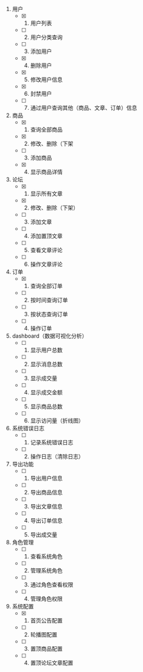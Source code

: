 1. 用户
    - [x] 1. 用户列表 
    - [ ] 2. 用户分类查询
    - [ ] 3. 添加用户
    - [x] 4. 删除用户
    - [x] 5. 修改用户信息
    - [x] 6. 封禁用户
    - [ ] 7. 通过用户查询其他（商品、文章、订单）信息
2. 商品
   - [x] 1. 查询全部商品
   - [x] 2. 修改、删除（下架
   - [ ] 3. 添加商品
   - [x] 4. 显示商品详情
3. 论坛
   - [x] 1. 显示所有文章
   - [x] 2. 修改、删除（下架）
   - [ ] 3. 添加文章
   - [ ] 4. 添加置顶文章
   - [ ] 5. 查看文章评论
   - [ ] 6. 操作文章评论
4. 订单
   - [x] 1. 查询全部订单
   - [ ] 2. 按时间查询订单
   - [ ] 3. 按状态查询订单
   - [ ] 4. 操作订单
5. dashboard（数据可视化分析）
   - [ ] 1. 显示用户总数
   - [ ] 2. 显示消息总数
   - [ ] 3. 显示成交量
   - [ ] 4. 显示成交金额
   - [ ] 5. 显示商品总数
   - [ ] 6. 显示访问量（折线图）
6. 系统错误日志
   - [ ] 1. 记录系统错误日志
   - [ ] 2. 操作日志（清除日志）
7. 导出功能
   - [ ] 1. 导出用户信息
   - [ ] 2. 导出商品信息
   - [ ] 3. 导出文章信息
   - [ ] 4. 导出订单信息
   - [ ] 5. 导出成交量
8. 角色管理
   - [ ] 1. 查看系统角色
   - [ ] 2. 管理系统角色
   - [ ] 3. 通过角色查看权限
   - [ ] 4. 管理角色权限
9. 系统配置
   - [x] 1.  首页公告配置
   - [ ] 2.  轮播图配置
   - [ ] 3.  置顶商品配置
   - [ ] 4.  置顶论坛文章配置